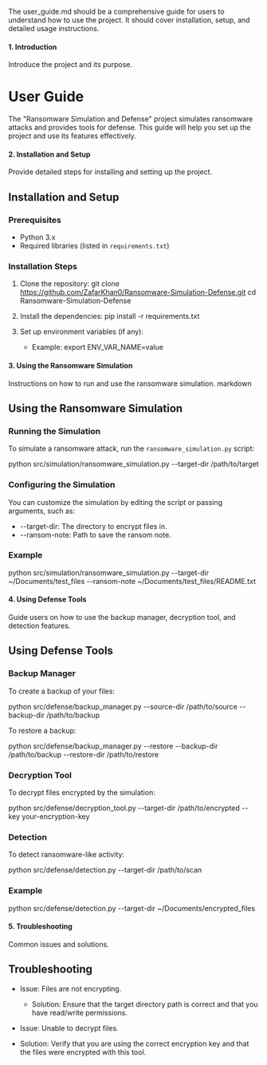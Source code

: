 The user_guide.md should be a comprehensive guide for users to understand how to use the project. It should cover installation, setup, and detailed usage instructions.

#### 1. Introduction
Introduce the project and its purpose.


# User Guide

The "Ransomware Simulation and Defense" project simulates ransomware attacks and provides tools for defense. This guide will help you set up the project and use its features effectively.


#### 2. Installation and Setup
Provide detailed steps for installing and setting up the project.


## Installation and Setup

### Prerequisites
- Python 3.x
- Required libraries (listed in `requirements.txt`)

### Installation Steps
1. Clone the repository:
   git clone https://github.com/ZafarKhan0/Ransomware-Simulation-Defense.git
   cd Ransomware-Simulation-Defense
   

2. Install the dependencies: 
   pip install -r requirements.txt
  

3. Set up environment variables (if any):
   - Example: export ENV_VAR_NAME=value


#### 3. Using the Ransomware Simulation
Instructions on how to run and use the ransomware simulation.
markdown
## Using the Ransomware Simulation

### Running the Simulation
To simulate a ransomware attack, run the `ransomware_simulation.py` script:


python src/simulation/ransomware_simulation.py --target-dir /path/to/target


### Configuring the Simulation
You can customize the simulation by editing the script or passing arguments, such as:
- --target-dir: The directory to encrypt files in.
- --ransom-note: Path to save the ransom note.

### Example

python src/simulation/ransomware_simulation.py --target-dir ~/Documents/test_files --ransom-note ~/Documents/test_files/README.txt


#### 4. Using Defense Tools
Guide users on how to use the backup manager, decryption tool, and detection features.


## Using Defense Tools

### Backup Manager
To create a backup of your files:

python src/defense/backup_manager.py --source-dir /path/to/source --backup-dir /path/to/backup


To restore a backup:

python src/defense/backup_manager.py --restore --backup-dir /path/to/backup --restore-dir /path/to/restore

### Decryption Tool
To decrypt files encrypted by the simulation:

python src/defense/decryption_tool.py --target-dir /path/to/encrypted --key your-encryption-key


### Detection
To detect ransomware-like activity:

python src/defense/detection.py --target-dir /path/to/scan


### Example

python src/defense/detection.py --target-dir ~/Documents/encrypted_files


#### 5. Troubleshooting
Common issues and solutions.


## Troubleshooting

- Issue: Files are not encrypting.
  - Solution: Ensure that the target directory path is correct and that you have read/write permissions.

- Issue: Unable to decrypt files.
- Solution: Verify that you are using the correct encryption key and that the files were encrypted with this tool.


